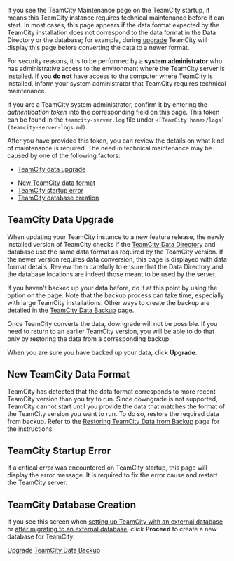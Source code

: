 [//]: # (title: TeamCity Maintenance Mode)
[//]: # (auxiliary-id: TeamCity Maintenance Mode)

If you see the TeamCity Maintenance page on the TeamCity startup, it means this TeamCity instance requires technical maintenance before it can start. In most cases, this page appears if the data format expected by the TeamCity installation does not correspond to the data format in the Data Directory or the database; for example, during [upgrade](upgrade.md) TeamCity will display this page before converting the data to a newer format.

For security reasons, it is to be performed by a __system administrator__ who has administrative access to the environment where the TeamCity server is installed. If you __do not__ have access to the computer where TeamCity is installed, inform your system administrator that TeamCity requires technical maintenance.

If you are a TeamCity system administrator, confirm it by entering the _authentication token_ into the corresponding field on this page. This token can be found in the `teamcity-server.log` file under `<[TeamCity home>/logs](teamcity-server-logs.md)`.

After you have provided this token, you can review the details on what kind of maintenance is required. The need in technical maintenance may be caused by one of the following factors:
* [TeamCity data upgrade](#TeamCity+Data+Upgrade)

[//]: # (Internal note. Do not delete. "TeamCity Maintenance Moded316e49.txt")    

* [New TeamCity data format](#New+TeamCity+Data+Format)
* [TeamCity startup error](#TeamCity+Startup+Error)
* [TeamCity database creation](#TeamCity+Database+Creation)

## TeamCity Data Upgrade

When updating your TeamCity instance to a new feature release, the newly installed version of TeamCity checks if the [TeamCity Data Directory](teamcity-data-directory.md) and database use the same data format as required by the TeamCity version. If the newer version requires data conversion, this page is displayed with data format details. Review them carefully to ensure that the Data Directory and the database locations are indeed those meant to be used by the server.

If you haven't backed up your data before, do it at this point by using the option on the page. Note that the backup process can take time, especially with large TeamCity installations. Other ways to create the backup are detailed in the [TeamCity Data Backup](teamcity-data-backup.md) page.

Once TeamCity converts the data, downgrade will not be possible. If you need to return to an earlier TeamCity version, you will be able to do that only by restoring the data from a corresponding backup.

When you are sure you have backed up your data, click __Upgrade__.

[//]: # (Internal note. Do not delete. "TeamCity Maintenance Moded316e91.txt")

## New TeamCity Data Format

TeamCity has detected that the data format corresponds to more recent TeamCity version than you try to run. Since downgrade is not supported, TeamCity cannot start until you provide the data that matches the format of the TeamCity version you want to run. To do so, restore the required data from backup. Refer to the [Restoring TeamCity Data from Backup](restoring-teamcity-data-from-backup.md) page for the instructions.

## TeamCity Startup Error

If a critical error was encountered on TeamCity startup, this page will display the error message. It is required to fix the error cause and restart the TeamCity server.

## TeamCity Database Creation

If you see this screen when [setting up TeamCity with an external database](setting-up-an-external-database.md) or [after migrating to an external database](migrating-to-an-external-database.md), click __Proceed__ to create a new database for TeamCity.
 
<seealso>
        <category ref="installation">
            <a href="upgrade.md">Upgrade</a>
        </category>
        <category ref="admin-guide">
            <a href="teamcity-data-backup.md">TeamCity Data Backup</a>
        </category>
</seealso>